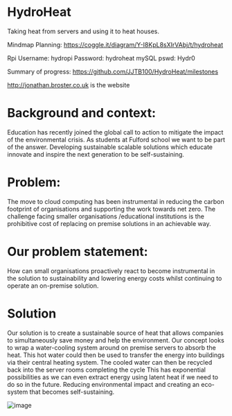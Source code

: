 # HydroHeat
Taking heat from servers and using it to heat houses.

Mindmap Planning: https://coggle.it/diagram/Y-I8KpL8sXIrVAbj/t/hydroheat

Rpi Username: hydropi
Password: hydroheat
mySQL pswd: Hydr0


Summary of progress: https://github.com/JJTB100/HydroHeat/milestones

http://jonathan.broster.co.uk is the website

# Background and context:
Education has recently joined the global call to action to mitigate the impact of the
environmental crisis. As students at Fulford school we want to be part of the answer.
Developing sustainable scalable solutions which educate innovate and inspire the next
generation to be self-sustaining.

# Problem:
The move to cloud computing has been instrumental in reducing the carbon footprint of
organisations and supporting the work towards net zero. The challenge facing smaller
organisations /educational institutions is the prohibitive cost of replacing on premise
solutions in an achievable way.

# Our problem statement:
How can small organisations proactively react to become instrumental in the solution to
sustainability and lowering energy costs whilst continuing to operate an on-premise
solution.

# Solution
Our solution is to create a sustainable source of heat that allows companies to
simultaneously save money and help the environment. Our concept looks to wrap a
water-cooling system around on premise servers to absorb the heat. This hot water could then be used to transfer the energy into buildings via their central heating system.
The cooled water can then be recycled back into the server rooms completing the cycle
This has exponential possibilities as we can even extract energy using latent heat if we
need to do so in the future. Reducing environmental impact and creating an eco-system
that becomes self-sustaining.

![image](https://user-images.githubusercontent.com/99484954/226317568-245c4f5b-f572-42dc-b456-3ee63e09e4c9.png)

